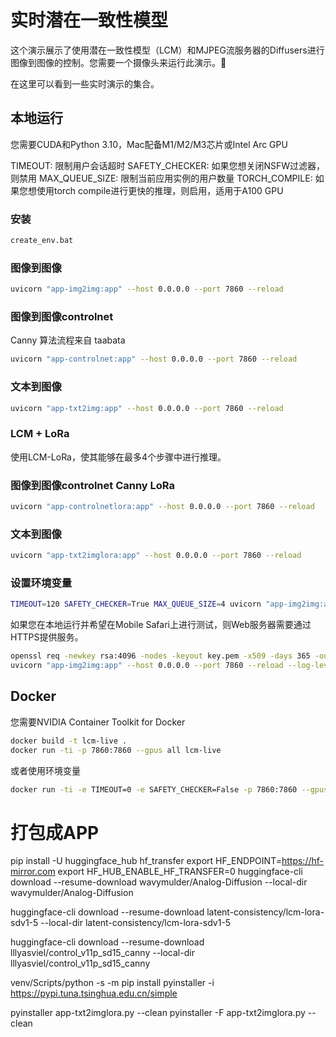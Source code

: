 # 实时潜在一致性模型

这个演示展示了使用潜在一致性模型（LCM）和MJPEG流服务器的Diffusers进行图像到图像的控制。您需要一个摄像头来运行此演示。🤗

在这里可以看到一些实时演示的集合。

## 本地运行

您需要CUDA和Python 3.10，Mac配备M1/M2/M3芯片或Intel Arc GPU

TIMEOUT: 限制用户会话超时
SAFETY_CHECKER: 如果您想关闭NSFW过滤器，则禁用
MAX_QUEUE_SIZE: 限制当前应用实例的用户数量
TORCH_COMPILE: 如果您想使用torch compile进行更快的推理，则启用，适用于A100 GPU

### 安装

```bash
create_env.bat
```

### 图像到图像

```bash
uvicorn "app-img2img:app" --host 0.0.0.0 --port 7860 --reload
```

### 图像到图像controlnet

Canny 算法流程来自 taabata

```bash
uvicorn "app-controlnet:app" --host 0.0.0.0 --port 7860 --reload
```

### 文本到图像

```bash
uvicorn "app-txt2img:app" --host 0.0.0.0 --port 7860 --reload
```

### LCM + LoRa

使用LCM-LoRa，使其能够在最多4个步骤中进行推理。

### 图像到图像controlnet Canny LoRa

```bash
uvicorn "app-controlnetlora:app" --host 0.0.0.0 --port 7860 --reload
```

### 文本到图像

```bash
uvicorn "app-txt2imglora:app" --host 0.0.0.0 --port 7860 --reload
```

### 设置环境变量

```bash
TIMEOUT=120 SAFETY_CHECKER=True MAX_QUEUE_SIZE=4 uvicorn "app-img2img:app" --host 0.0.0.0 --port 7860 --reload
```

如果您在本地运行并希望在Mobile Safari上进行测试，则Web服务器需要通过HTTPS提供服务。

```bash
openssl req -newkey rsa:4096 -nodes -keyout key.pem -x509 -days 365 -out certificate.pem
uvicorn "app-img2img:app" --host 0.0.0.0 --port 7860 --reload --log-level info --ssl-certfile=certificate.pem --ssl-keyfile=key.pem
```

## Docker

您需要NVIDIA Container Toolkit for Docker

```bash
docker build -t lcm-live .
docker run -ti -p 7860:7860 --gpus all lcm-live
```

或者使用环境变量

```bash
docker run -ti -e TIMEOUT=0 -e SAFETY_CHECKER=False -p 7860:7860 --gpus all lcm-live
```

# 打包成APP
pip install -U huggingface_hub hf_transfer
export HF_ENDPOINT=https://hf-mirror.com
export HF_HUB_ENABLE_HF_TRANSFER=0
huggingface-cli download --resume-download wavymulder/Analog-Diffusion --local-dir wavymulder/Analog-Diffusion

huggingface-cli download --resume-download latent-consistency/lcm-lora-sdv1-5 --local-dir latent-consistency/lcm-lora-sdv1-5

huggingface-cli download --resume-download lllyasviel/control_v11p_sd15_canny --local-dir lllyasviel/control_v11p_sd15_canny


venv/Scripts/python -s -m pip install pyinstaller -i https://pypi.tuna.tsinghua.edu.cn/simple

pyinstaller app-txt2imglora.py --clean
pyinstaller -F app-txt2imglora.py --clean